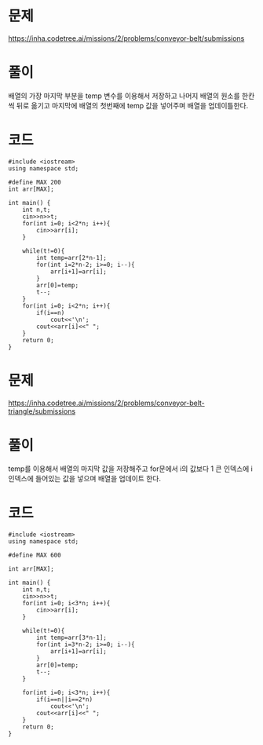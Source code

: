 # 문제
https://inha.codetree.ai/missions/2/problems/conveyor-belt/submissions
# 풀이
배열의 가장 마지막 부분을 temp 변수를 이용해서 저장하고 나머지 배열의 원소를 한칸씩 뒤로 옮기고 마지막에 배열의 첫번째에 temp 값을 넣어주며 배열을 업데이틀한다.
# 코드
```
#include <iostream>
using namespace std;

#define MAX 200
int arr[MAX];

int main() {
    int n,t;
    cin>>n>>t;
    for(int i=0; i<2*n; i++){
        cin>>arr[i];
    }

    while(t!=0){
        int temp=arr[2*n-1];
        for(int i=2*n-2; i>=0; i--){
            arr[i+1]=arr[i];
        }
        arr[0]=temp;
        t--;
    }
    for(int i=0; i<2*n; i++){
        if(i==n)
            cout<<'\n';
        cout<<arr[i]<<" ";
    }
    return 0;
}
```

# 문제
https://inha.codetree.ai/missions/2/problems/conveyor-belt-triangle/submissions
# 풀이
temp를 이용해서 배열의 마지막 값을 저장해주고 for문에서 i의 값보다 1 큰 인덱스에 i인덱스에 들어있는 값을 넣으며 배열을 업데이트 한다.
# 코드
```
#include <iostream>
using namespace std;

#define MAX 600

int arr[MAX];

int main() {
    int n,t;
    cin>>n>>t;
    for(int i=0; i<3*n; i++){
        cin>>arr[i];
    }

    while(t!=0){
        int temp=arr[3*n-1];
        for(int i=3*n-2; i>=0; i--){
            arr[i+1]=arr[i];
        }
        arr[0]=temp;
        t--;
    }

    for(int i=0; i<3*n; i++){
        if(i==n||i==2*n)
            cout<<'\n';
        cout<<arr[i]<<" ";
    }
    return 0;
}
```
